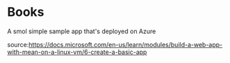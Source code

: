 # Books
A smol simple sample app that's deployed on Azure


source:https://docs.microsoft.com/en-us/learn/modules/build-a-web-app-with-mean-on-a-linux-vm/6-create-a-basic-app
